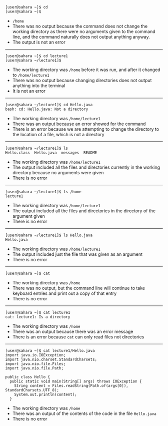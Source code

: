 ```
[user@sahara ~]$ cd
[user@sahara ~]$
```
* ```/home```
* There was no output because the command does not change the working directory as there were no arguments given to the command line, and the command naturally does not output anything anyway.
* The output is not an error
---
```
[user@sahara ~]$ cd lecture1
[user@sahara ~/lecture1]$
```
* The working directory was ```/home``` before it was run, and after it changed to ```/home/lecture1```
* There was no output because changing directories does not output anything into the terminal
* It is not an error
---
```
[user@sahara ~/lecture1]$ cd Hello.java
bash: cd: Hello.java: Not a directory
```
* The working directory was ```/home/lecture1```
* There was an output because an error showed for the command
* There is an error because we are attempting to change the directory to the location of a file, which is not a directory
---
```
[user@sahara ~/lecture1]$ ls
Hello.class  Hello.java  messages  README
```
* The working directory was ```/home/lecture1```
* The output included all the files and directories currently in the working directory because no arguments were given
* There is no error
---
```
[user@sahara ~/lecture1]$ ls /home
lecture1
```
* The working directory was ```/home/lecture1```
* The output included all the files and directories in the directory of the argument given
* There is no error
---
```
[user@sahara ~/lecture1]$ ls Hello.java
Hello.java
```
* The working directory was ```/home/lecture1```
* The output included just the file that was given as an argument
* There is no error
---
```
[user@sahara ~]$ cat

```
* The working directory was ```/home```
* There was no output, but the command line will continue to take keyboard entries and print out a copy of that entry
* There is no error
---
```
[user@sahara ~]$ cat lecture1
cat: lecture1: Is a directory
```
* The working directory was ```/home```
* There was an output because there was an error message
* There is an error because ```cat``` can only read files not directories
---
```
[user@sahara ~]$ cat lecture1/Hello.java
import java.io.IOException;
import java.nio.charset.StandardCharsets;
import java.nio.file.Files;
import java.nio.file.Path;

public class Hello {
  public static void main(String[] args) throws IOException {
    String content = Files.readString(Path.of(args[0]), StandardCharsets.UTF_8);    
    System.out.println(content);
  }
```
* The working directory was ```/home```
* There was an output of the contents of the code in the file ```Hello.java```
* There is no error
